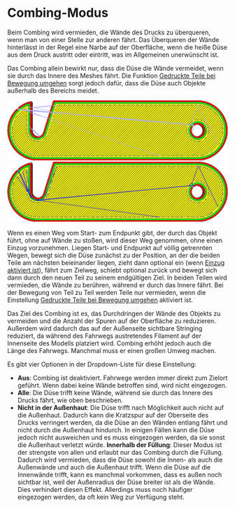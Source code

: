 Combing-Modus
====
Beim Combing wird vermieden, die Wände des Drucks zu überqueren, wenn man von einer Stelle zur anderen fährt. Das Überqueren der Wände hinterlässt in der Regel eine Narbe auf der Oberfläche, wenn die heiße Düse aus dem Druck austritt oder eintritt, was im Allgemeinen unerwünscht ist.

Das Combing allein bewirkt nur, dass die Düse die Wände vermeidet, wenn sie durch das Innere des Meshes fährt. Die Funktion [Gedruckte Teile bei Bewegung umgehen](travel_avoid_other_parts.md) sorgt jedoch dafür, dass die Düse auch Objekte außerhalb des Bereichs meidet.

<!--screenshot {
"image_path": "retraction_combing_off.png",
"models": [
    {
        "script": "safety_lock.scad",
        "scad_params": ["length=40"]
    }
],
"camera_position": [0, 0, 120],
"structures": ["travels", "helpers", "shell", "infill", "starts"],
"settings": {"retraction_combing": "off"},
"minimum_layer": 2,
"colours": 64
}-->
<!--screenshot {
"image_path": "retraction_combing_on.png",
"models": [
    {
        "script": "safety_lock.scad",
        "scad_params": ["length=40"]
    }
],
"camera_position": [0, 0, 120],
"structures": ["travels", "helpers", "shell", "infill", "starts"],
"settings": {"retraction_combing": "all"},
"minimum_layer": 2,
"colours": 64
}-->
![Combing deaktiviert, der Fahrweg führt über die Wände des Drucks](../images/retraction_combing_off.png)
![Das Combing wurde aktiviert, und es wird ein Umweg gemacht, um das Überqueren der Wände zu vermeiden.](../images/retraction_combing_on.png)

Wenn es einen Weg vom Start- zum Endpunkt gibt, der durch das Objekt führt, ohne auf Wände zu stoßen, wird dieser Weg genommen, ohne einen Einzug vorzunehmen. Liegen Start- und Endpunkt auf völlig getrennten Wegen, bewegt sich die Düse zunächst zu der Position, an der die beiden Teile am nächsten beieinander liegen, zieht dann optional ein (wenn [Einzug aktiviert ist](retraction_enable.md)), fährt zum Zielweg, schiebt optional zurück und bewegt sich dann durch den neuen Teil zu seinem endgültigen Ziel. In beiden Teilen wird vermieden, die Wände zu berühren, während er durch das Innere fährt. Bei der Bewegung von Teil zu Teil werden Teile nur vermieden, wenn die Einstellung [Gedruckte Teile bei Bewegung umgehen](travel_avoid_other_parts.md) aktiviert ist.

Das Ziel des Combing ist es, das Durchdringen der Wände des Objekts zu vermeiden und die Anzahl der Spuren auf der Oberfläche zu reduzieren. Außerdem wird dadurch das auf der Außenseite sichtbare Stringing reduziert, da während des Fahrwegs austretendes Filament auf der Innenseite des Modells platziert wird. Combing erhöht jedoch auch die Länge des Fahrwegs. Manchmal muss er einen großen Umweg machen.

Es gibt vier Optionen in der Dropdown-Liste für diese Einstellung:
* **Aus**: Combing ist deaktiviert. Fahrwege werden immer direkt zum Zielort geführt. Wenn dabei keine Wände betroffen sind, wird nicht eingezogen.
* **Alle**: Die Düse trifft keine Wände, während sie durch das Innere des Drucks fährt, wie oben beschrieben.
* **Nicht in der Außenhaut**: Die Düse trifft nach Möglichkeit auch nicht auf die Außenhaut. Dadurch kann die Kratzspur auf der Oberseite des Drucks verringert werden, da die Düse an den Wänden entlang fährt und nicht durch die Außenhaut hindurch. In einigen Fällen kann die Düse jedoch nicht ausweichen und es muss eingezogen werden, da sie sonst die Außenhaut verletzt würde.
**Innerhalb der Füllung**: Dieser Modus ist der strengste von allen und erlaubt nur das Combing durch die Füllung. Dadurch wird vermieden, dass die Düse sowohl die Innen- als auch die Außenwände und auch die Außenhaut trifft. Wenn die Düse auf die Innenwände trifft, kann es manchmal vorkommen, dass es außen noch sichtbar ist, weil der Außenradius der Düse breiter ist als die Wände. Dies verhindert diesen Effekt. Allerdings muss noch häufiger eingezogen werden, da oft kein Weg zur Verfügung steht.